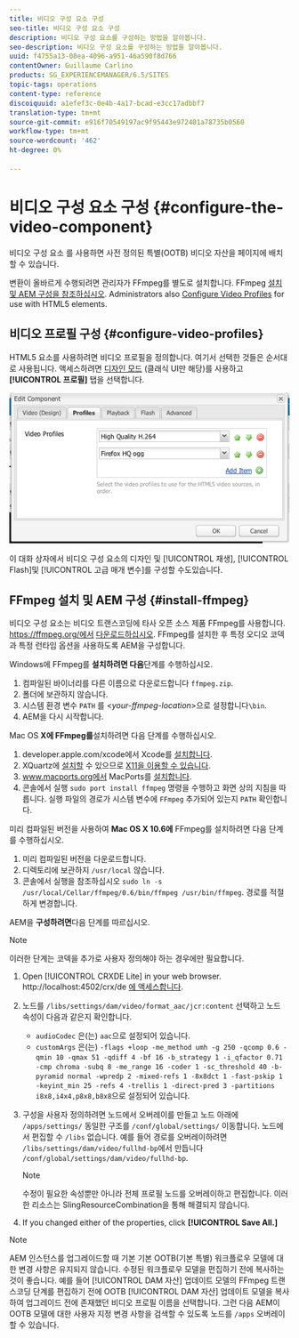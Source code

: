 ```yaml
---
title: 비디오 구성 요소 구성
seo-title: 비디오 구성 요소 구성
description: 비디오 구성 요소를 구성하는 방법을 알아봅니다.
seo-description: 비디오 구성 요소를 구성하는 방법을 알아봅니다.
uuid: f4755a13-08ea-4096-a951-46a590f8d766
contentOwner: Guillaume Carlino
products: SG_EXPERIENCEMANAGER/6.5/SITES
topic-tags: operations
content-type: reference
discoiquuid: a1efef3c-0e4b-4a17-bcad-e3cc17adbbf7
translation-type: tm+mt
source-git-commit: e916f70549197ac9f95443e972401a78735b0560
workflow-type: tm+mt
source-wordcount: '462'
ht-degree: 0%

---
```



# 비디오 구성 요소 구성 {#configure-the-video-component}

비디오 구성 요소 [](/help/sites-authoring/default-components-foundation.md#video) 를 사용하면 사전 정의된 특별(OOTB) 비디오 자산을 페이지에 배치할 수 있습니다.

변환이 올바르게 수행되려면 관리자가 FFmpeg를 별도로 설치합니다. FFmpeg [설치 및 AEM 구성을 참조하십시오](#install-ffmpeg). Administrators also [Configure Video Profiles](#configure-video-profiles) for use with HTML5 elements.

## 비디오 프로필 구성 {#configure-video-profiles}

HTML5 요소를 사용하려면 비디오 프로필을 정의합니다. 여기서 선택한 것들은 순서대로 사용됩니다. 액세스하려면 [디자인 모드](/help/sites-authoring/default-components-designmode.md) (클래식 UI만 해당)를 사용하고 **[!UICONTROL 프로필]** 탭을 선택합니다.

![chlimage_1-317](assets/chlimage_1-317.png)

이 대화 상자에서 비디오 구성 요소의 디자인 및 [!UICONTROL 재생], [!UICONTROL Flash]및 [!UICONTROL 고급 매개 변수]를 구성할 수도있습니다.

## FFmpeg 설치 및 AEM 구성 {#install-ffmpeg}

비디오 구성 요소는 비디오 트랜스코딩에 타사 오픈 소스 제품 FFmpeg를 사용합니다. https://ffmpeg.org/에서 [다운로드하십시오](https://ffmpeg.org/). FFmpeg를 설치한 후 특정 오디오 코덱과 특정 런타임 옵션을 사용하도록 AEM을 구성합니다.

Windows에 FFmpeg를 **설치하려면 다음**&#x200B;단계를 수행하십시오.

1. 컴파일된 바이너리를 다른 이름으로 다운로드합니다 `ffmpeg.zip`.
1. 폴더에 보관하지 않습니다.
1. 시스템 환경 변수 `PATH` 를 &lt;*your-ffmpeg-location*>으로 설정합니다`\bin`.
1. AEM을 다시 시작합니다.

Mac OS **X에 FFmpeg를**&#x200B;설치하려면 다음 단계를 수행하십시오.

1. developer.apple.com/xcode에서 Xcode를 [설치합니다](hhttps://developer.apple.com/xcode/).
1. XQuartz에 [설치할](https://www.xquartz.org) 수 있으므로 [X11을 이용할 수 있습니다](https://support.apple.com/en-us/HT201341).
1. www.macports.org에서 MacPorts를 [설치합니다](https://www.macports.org/).
1. 콘솔에서 실행 `sudo port install ffmpeg` 명령을 수행하고 화면 상의 지침을 따릅니다. 실행 파일의 경로가 시스템 변수에 `FFmpeg` 추가되어 있는지 `PATH` 확인합니다.

미리 컴파일된 버전을 사용하여 **Mac OS X 10.6에** FFmpeg를 설치하려면 다음 단계를 수행하십시오.

1. 미리 컴파일된 버전을 다운로드합니다.
1. 디렉토리에 보관하지 `/usr/local` 않습니다.
1. 콘솔에서 실행을 참조하십시오 `sudo ln -s /usr/local/Cellar/ffmpeg/0.6/bin/ffmpeg /usr/bin/ffmpeg`. 경로를 적절하게 변경합니다.

AEM을 **구성하려면**&#x200B;다음 단계를 따르십시오.

>[!NOTE]
>
>이러한 단계는 코덱을 추가로 사용자 정의해야 하는 경우에만 필요합니다.

1. Open [!UICONTROL CRXDE Lite] in your web browser. http://localhost:4502/crx/de [에 액세스합니다](http://localhost:4502/crx/de).
2. 노드를 `/libs/settings/dam/video/format_aac/jcr:content` 선택하고 노드 속성이 다음과 같은지 확인합니다.

   * `audioCodec` 은(는) `aac`으로 설정되어 있습니다.
   * `customArgs` 은(는) `-flags +loop -me_method umh -g 250 -qcomp 0.6 -qmin 10 -qmax 51 -qdiff 4 -bf 16 -b_strategy 1 -i_qfactor 0.71 -cmp chroma -subq 8 -me_range 16 -coder 1 -sc_threshold 40 -b-pyramid normal -wpredp 2 -mixed-refs 1 -8x8dct 1 -fast-pskip 1 -keyint_min 25 -refs 4 -trellis 1 -direct-pred 3 -partitions i8x8,i4x4,p8x8,b8x8`으로 설정되어 있습니다.

3. 구성을 사용자 정의하려면 노드에서 오버레이를 만들고 노드 아래에 `/apps/settings/` 동일한 구조를 `/conf/global/settings/` 이동합니다. 노드에서 편집할 수 `/libs` 없습니다. 예를 들어 경로를 오버레이하려면 `/libs/settings/dam/video/fullhd-bp`에서 만듭니다 `/conf/global/settings/dam/video/fullhd-bp`.

   >[!NOTE]
   >
   >수정이 필요한 속성뿐만 아니라 전체 프로필 노드를 오버레이하고 편집합니다. 이러한 리소스는 SlingResourceCombination을 통해 해결되지 않습니다.

4. If you changed either of the properties, click **[!UICONTROL Save All.]**

>[!NOTE]
>
>AEM 인스턴스를 업그레이드할 때 기본 기본 OOTB(기본 특별) 워크플로우 모델에 대한 변경 사항은 유지되지 않습니다. 수정된 워크플로우 모델을 편집하기 전에 복사하는 것이 좋습니다. 예를 들어 [!UICONTROL DAM 자산] 업데이트 모델의 FFmpeg 트랜스코딩 단계를 편집하기 전에 OOTB [!UICONTROL DAM 자산] 업데이트 모델을 복사하여 업그레이드 전에 존재했던 비디오 프로필 이름을 선택합니다. 그런 다음 AEM이 OOTB 모델에 대한 사용자 지정 변경 사항을 검색할 수 있도록 노드를 `/apps` 오버레이할 수 있습니다.
